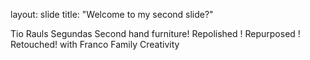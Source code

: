 layout: slide
title: "Welcome to my second slide?"

Tio Rauls Segundas
Second hand furniture! Repolished ! Repurposed ! Retouched! with Franco Family Creativity
